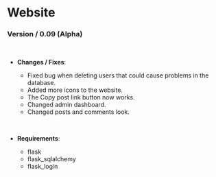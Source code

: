 # Website

### Version / 0.09 (Alpha)

<br/>

 * **Changes / Fixes**:

    * Fixed bug when deleting users that could cause problems in the database.
    * Added more icons to the website.
    * The Copy post link button now works.
    * Changed admin dashboard.
    * Changed posts and comments look.

<br/>

 * **Requirements**:
 
   * flask
   * flask_sqlalchemy
   * flask_login